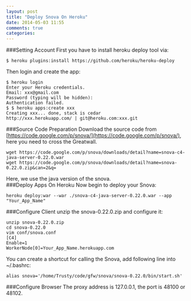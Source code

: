 ```yaml
---
layout: post
title: "Deploy Snova On Heroku"
date: 2014-05-03 11:55
comments: true
categories: 
---
```

###Setting Account
First you have to install heroku deploy tool via:    

```
$ heroku plugins:install https://github.com/heroku/heroku-deploy 

```
Then login and create the app:    

```
$ heroku login
Enter your Heroku credentials.
Email: xxx@gmail.com
Password (typing will be hidden): 
Authentication failed.
$ $ heroku apps:create xxx
Creating xxx... done, stack is cedar
http://xxx.herokuapp.com/ | git@heroku.com:xxx.git

```
###Source Code Preparation
Download the source code from [https://code.google.com/p/snova/](https://code.google.com/p/snova/), here you need to cross the Greatwall.    

```
wget https://code.google.com/p/snova/downloads/detail?name=snova-c4-java-server-0.22.0.war
wget https://code.google.com/p/snova/downloads/detail?name=snova-0.22.0.zip&can=2&q=

```
Here, we use the java version of the snova.    
###Deploy Apps On Heroku 
Now begin to deploy your Snova: 

```
heroku deploy:war --war ./snova-c4-java-server-0.22.0.war --app "Your_App_Name" 

```
###Configure Client 
unzip the snova-0.22.0.zip and configure it:    

```
unzip snova-0.22.0.zip
cd snova-0.22.0
vim conf/snova.conf
[C4]
Enable=1
WorkerNode[0]=Your_App_Name.herokuapp.com 

```
You can create a shortcut for calling the Snova, add following line into ~/.bashrc:  

```
alias snova='/home/Trusty/code/gfw/snova/snova-0.22.0/bin/start.sh'

```
###Configure Browser
The proxy address is 127.0.0.1, the port is 48100 or 48102. 
